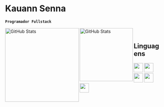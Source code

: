 
 # Kauann Senna

 **`Programador Fullstack`**
 
 <div>
   <p>
   <img 
     align="left" 
     alt="GitHub Stats" 
     height="240"  
     src="https://github-readme-stats.vercel.app/api?username=Ksenn0&show_icons=true&theme=tokyonight&include_all_commits=true&locale=pt-br"/>
 <img 
      align="left" 
      alt="GitHub Stats" 
      height="173" 
      src="https://github-readme-stats.vercel.app/api/top-langs/?username=Ksenn0&theme=tokyonight&layout=compact&custom_title=Tecnologias&langs_count=9"/></p>
</div>

<br>

<div>
 
## Linguagens

 <img height=30 widith=30 src="https://cdn.jsdelivr.net/gh/devicons/devicon@latest/icons/html5/html5-original-wordmark.svg">
 <img height=30 widith=30 src="https://cdn.jsdelivr.net/gh/devicons/devicon@latest/icons/css3/css3-original-wordmark.svg">
 <img height=30 widith=30 src="https://cdn.jsdelivr.net/gh/devicons/devicon@latest/icons/javascript/javascript-original.svg">
 <img height=30 widith=30 src="https://cdn.jsdelivr.net/gh/devicons/devicon@latest/icons/python/python-original.svg">
 <img height=30 widith=30 src="https://cdn.jsdelivr.net/gh/devicons/devicon@latest/icons/cplusplus/cplusplus-original.svg">
 
</div>

